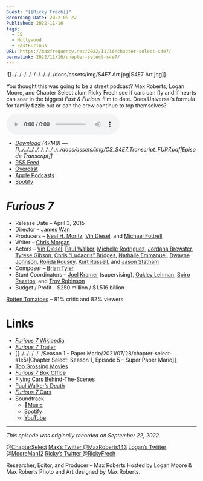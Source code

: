 ```yaml
---
Guest: "[[Ricky Frech]]"
Recording Date: 2022-09-22
Published: 2022-11-16
tags:
  - CS
  - Hollywood
  - FastFurious
URL: https://maxfrequency.net/2022/11/16/chapter-select-s4e7/
permalink: 2022/11/16/chapter-select-s4e7/
---
```

![[../../../../../../../../../docs/assets/img/S4E7 Art.jpg|S4E7 Art.jpg]]

You thought this was going to be a street podcast? Max Roberts, Logan Moore, and Chapter Select alum Ricky Frech see if cars can fly and if hearts can soar in the biggest *Fast & Furious* film to date. Does Universal’s formula for family fizzle out or can the crew continue to top themselves?

<audio controls>
  <source src="https://traffic.libsyn.com/chapterselectpod/CS_S4E7_Final.mp3">
</audio>

- *[Download](https://traffic.libsyn.com/chapterselectpod/CS_S4E7_Final.mp3) (47MB)  — [[../../../../../../../../../docs/assets/img/CS_S4E7_Transcript_FUR7.pdf|Episode Transcript]]*
- [RSS Feed](https://chapterselectpod.libsyn.com/rss)
- [Overcast](https://overcast.fm/itunes1568777352/chapter-select)
- [Apple Podcasts](https://podcasts.apple.com/us/podcast/chapter-select/id1568777352)
- [Spotify](https://open.spotify.com/show/4f1TLZXbwtSX7uHROe9KlS)

# *Furious 7*

- Release Date – April 3, 2015
- Director – [James Wan](https://en.wikipedia.org/wiki/James_Wan)
- Producers – [Neal H. Moritz](https://en.wikipedia.org/wiki/Neal_H._Moritz), [Vin Diesel](https://en.wikipedia.org/wiki/Vin_Diesel), and [Michael Fottrell](https://www.imdb.com/name/nm0288202/)
- Writer – [Chris Morgan](https://en.wikipedia.org/wiki/Chris_Morgan_(filmmaker))
- Actors –  [Vin Diesel](https://en.wikipedia.org/wiki/Vin_Diesel), [Paul Walker](https://en.wikipedia.org/wiki/Paul_Walker), [Michelle Rodriguez](https://en.wikipedia.org/wiki/Michelle_Rodriguez),  [Jordana Brewster](https://en.wikipedia.org/wiki/Jordana_Brewster), [Tyrese Gibson](https://en.wikipedia.org/wiki/Tyrese_Gibson), [Chris “Ludacris” Bridges](https://en.wikipedia.org/wiki/Ludacris), [Nathalie Emmanuel](https://en.wikipedia.org/wiki/Nathalie_Emmanuel), [Dwayne Johnson](https://en.wikipedia.org/wiki/Dwayne_Johnson), [Ronda Rousey](https://en.wikipedia.org/wiki/Ronda_Rousey), [Kurt Russell](https://en.wikipedia.org/wiki/Kurt_Russell), and [Jason Statham](https://en.wikipedia.org/wiki/Jason_Statham)
- Composer – [Brian Tyler](https://en.wikipedia.org/wiki/Brian_Tyler)
- Stunt Coordinators – [Joel Kramer](https://www.imdb.com/name/nm0004273/) (supervising), [Oakley Lehman](https://www.imdb.com/name/nm1172599/), [Spiro Razatos](https://www.imdb.com/name/nm0713610/), and [Troy Robinson](https://www.imdb.com/name/nm0733162/)
- Budget / Profit – $250 million / $1.516 billion

[Rotten Tomatoes](https://www.rottentomatoes.com/m/furious_7) – 81% critic and 82% viewers
# Links

- [*Furious 7* Wikipedia](https://en.wikipedia.org/wiki/Furious_7)
- [*Furious 7* Trailer](https://youtu.be/Skpu5HaVkOc)
- [[../../../../../Season 1 - Paper Mario/2021/07/28/chapter-select-s1e5/|Chapter Select: Season 1, Episode 5 – Super Paper Mario]]
- [Top Grossing Movies](https://en.wikipedia.org/wiki/List_of_highest-grossing_films#Highest-grossing_films)
- [*Furious 7* Box Office](https://www.boxofficemojo.com/releasegroup/gr2321306117/)
- [Flying Cars Behind-The-Scenes](https://youtu.be/9LbRYGdSv3w)
- [Paul Walker’s Death](https://www.nytimes.com/2013/12/02/movies/paul-walker-screen-actor-is-dead-at-40.html)
- [*Furious 7* Cars](https://fastandfurious.fandom.com/wiki/Category:Furious_7_Cars)
- Soundtrack
	- [Music](https://music.apple.com/us/album/furious-7-original-motion-picture-soundtrack/966411595)
	- [Spotify](https://open.spotify.com/album/7hTMaPfK488vRcC1Ar4bOm)
	- [YouTube](https://youtube.com/playlist?list=OLAK5uy_khMAeBncroTy4OoczeYAhZjU-e7cbUnrE)

---
*This episode was originally recorded on September 22, 2022.*

[@ChapterSelect](https://www.twitter.com/chapterselect)
[Max’s Twitter @MaxRoberts143](https://www.twitter.com/maxroberts143)
[Logan’s Twitter @MooreMan12](https://www.twitter.com/mooreman12)
[Ricky’s Twitter @RickyFrech](https://www.twitter.com/rickyfrech)

Researcher, Editor, and Producer – Max Roberts
Hosted by Logan Moore & Max Roberts
Photo and Art designed by Max Roberts.